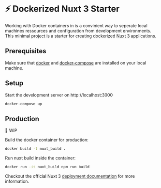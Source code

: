 # ⚡ Dockerized Nuxt 3 Starter

Working with Docker containers in is a convinient way to seperate local machines ressources and configuration from development environments. This minimal project is a starter for creating dockerized [Nuxt 3](https://github.com/nuxt/framework) applications.

## Prerequisites

Make sure that [docker](https://docs.docker.com/get-docker/) and [docker-compose](https://docs.docker.com/compose/install/) are installed on your local machine.

## Setup

Start the development server on http://localhost:3000

```bash
docker-compose up
```


## Production 
🚧 WIP

Build the docker container for production:

```bash
docker build -t nuxt_build .
```

Run nuxt build inside the container:

```bash
docker run -it nuxt_build npm run build
```

Checkout the official Nuxt 3 [deployment documentation](https://v3.nuxtjs.org/guide/deploy/presets) for more information.
